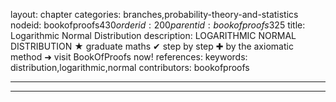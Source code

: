 layout: chapter
categories: branches,probability-theory-and-statistics
nodeid: bookofproofs$430
orderid: 200
parentid: bookofproofs$325
title: Logarithmic Normal Distribution
description: LOGARITHMIC NORMAL DISTRIBUTION &#9733; graduate maths &#10004; step by step &#10010; by the axiomatic method &#10140; visit BookOfProofs now!
references: 
keywords: distribution,logarithmic,normal
contributors: bookofproofs

---


---


